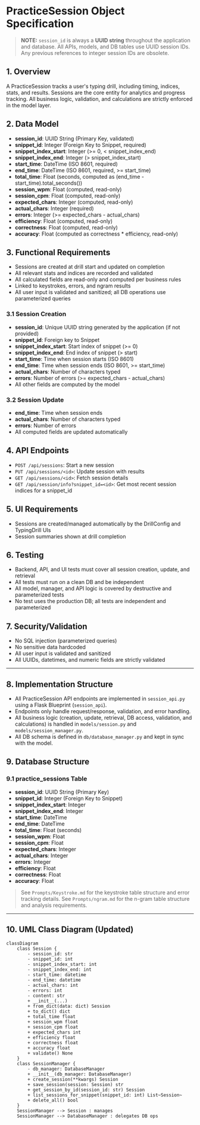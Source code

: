 # PracticeSession Object Specification

> **NOTE:** `session_id` is always a **UUID string** throughout the application and database. All APIs, models, and DB tables use UUID session IDs. Any previous references to integer session IDs are obsolete.

## 1. Overview
A PracticeSession tracks a user's typing drill, including timing, indices, stats, and results. Sessions are the core entity for analytics and progress tracking. All business logic, validation, and calculations are strictly enforced in the model layer.

## 2. Data Model
- **session_id**: UUID String (Primary Key, validated)
- **snippet_id**: Integer (Foreign Key to Snippet, required)
- **snippet_index_start**: Integer (>= 0, < snippet_index_end)
- **snippet_index_end**: Integer (> snippet_index_start)
- **start_time**: DateTime (ISO 8601, required)
- **end_time**: DateTime (ISO 8601, required, >= start_time)
- **total_time**: Float (seconds, computed as (end_time - start_time).total_seconds())
- **session_wpm**: Float (computed, read-only)
- **session_cpm**: Float (computed, read-only)
- **expected_chars**: Integer (computed, read-only)
- **actual_chars**: Integer (required)
- **errors**: Integer (>= expected_chars - actual_chars)
- **efficiency**: Float (computed, read-only)
- **correctness**: Float (computed, read-only)
- **accuracy**: Float (computed as correctness * efficiency, read-only)

## 3. Functional Requirements
- Sessions are created at drill start and updated on completion
- All relevant stats and indices are recorded and validated
- All calculated fields are read-only and computed per business rules
- Linked to keystrokes, errors, and ngram results
- All user input is validated and sanitized; all DB operations use parameterized queries

### 3.1 Session Creation
- **session_id**: Unique UUID string generated by the application (if not provided)
- **snippet_id**: Foreign key to Snippet
- **snippet_index_start**: Start index of snippet (>= 0)
- **snippet_index_end**: End index of snippet (> start)
- **start_time**: Time when session starts (ISO 8601)
- **end_time**: Time when session ends (ISO 8601, >= start_time)
- **actual_chars**: Number of characters typed
- **errors**: Number of errors (>= expected_chars - actual_chars)
- All other fields are computed by the model

### 3.2 Session Update
- **end_time**: Time when session ends
- **actual_chars**: Number of characters typed
- **errors**: Number of errors
- All computed fields are updated automatically

## 4. API Endpoints
- `POST /api/sessions`: Start a new session
- `PUT /api/sessions/<id>`: Update session with results
- `GET /api/sessions/<id>`: Fetch session details
- `GET /api/session/info?snippet_id=<id>`: Get most recent session indices for a snippet_id

## 5. UI Requirements
- Sessions are created/managed automatically by the DrillConfig and TypingDrill UIs
- Session summaries shown at drill completion

## 6. Testing
- Backend, API, and UI tests must cover all session creation, update, and retrieval
- All tests must run on a clean DB and be independent
- All model, manager, and API logic is covered by destructive and parameterized tests
- No test uses the production DB; all tests are independent and parameterized

## 7. Security/Validation
- No SQL injection (parameterized queries)
- No sensitive data hardcoded
- All user input is validated and sanitized
- All UUIDs, datetimes, and numeric fields are strictly validated

---

## 8. Implementation Structure
- All PracticeSession API endpoints are implemented in `session_api.py` using a Flask Blueprint (`session_api`).
- Endpoints only handle request/response, validation, and error handling.
- All business logic (creation, update, retrieval, DB access, validation, and calculations) is handled in `models/session.py` and `models/session_manager.py`.
- All DB schema is defined in `db/database_manager.py` and kept in sync with the model.

## 9. Database Structure

### 9.1 practice_sessions Table
- **session_id**: UUID String (Primary Key)
- **snippet_id**: Integer (Foreign Key to Snippet)
- **snippet_index_start**: Integer
- **snippet_index_end**: Integer
- **start_time**: DateTime
- **end_time**: DateTime
- **total_time**: Float (seconds)
- **session_wpm**: Float
- **session_cpm**: Float
- **expected_chars**: Integer
- **actual_chars**: Integer
- **errors**: Integer
- **efficiency**: Float
- **correctness**: Float
- **accuracy**: Float

> See `Prompts/Keystroke.md` for the keystroke table structure and error tracking details.
> See `Prompts/ngram.md` for the n-gram table structure and analysis requirements.

---

## 10. UML Class Diagram (Updated)

```mermaid
classDiagram
    class Session {
        - session_id: str
        - snippet_id: int
        - snippet_index_start: int
        - snippet_index_end: int
        - start_time: datetime
        - end_time: datetime
        - actual_chars: int
        - errors: int
        - content: str
        + __init__(...)
        + from_dict(data: dict) Session
        + to_dict() dict
        + total_time float
        + session_wpm float
        + session_cpm float
        + expected_chars int
        + efficiency float
        + correctness float
        + accuracy float
        + validate() None
    }
    class SessionManager {
        - db_manager: DatabaseManager
        + __init__(db_manager: DatabaseManager)
        + create_session(**kwargs) Session
        + save_session(session: Session) str
        + get_session_by_id(session_id: str) Session
        + list_sessions_for_snippet(snippet_id: int) List~Session~
        + delete_all() bool
    }
    SessionManager --> Session : manages
    SessionManager --> DatabaseManager : delegates DB ops
```